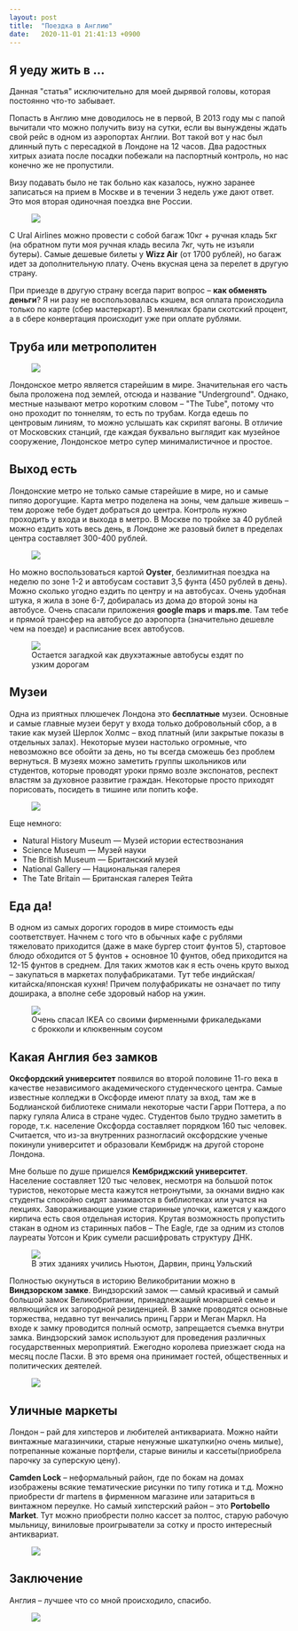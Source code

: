 ```yaml
---
layout: post
title:  "Поездка в Англию"
date:   2020-11-01 21:41:13 +0900
---
```


## Я уеду жить в ...

Данная "статья" исключительно для моей дырявой головы, которая постоянно что-то забывает.

Попасть в Англию мне доводилось не в первой, В 2013 году мы с папой вычитали что можно получить визу на сутки, если вы вынуждены ждать свой рейс в одном из аэропортах Англии.
Вот такой вот у нас был длинный путь с пересадкой в Лондоне на 12 часов. Два радостных хитрых азиата после посадки побежали на паспортный контроль, но нас конечно же не пропустили.

Визу подавать было не так больно как казалось, нужно заранее записаться на прием в Москве и в течении 3 недель уже дают ответ. Это моя вторая одиночная поездка вне России.

<figure>
  <img src="{{ site.url }}/assets/images/ticket.png" data-action="zoom" />
</figure>

С Ural Airlines можно провести с собой багаж 10кг + ручная кладь 5кг (на обратном пути моя ручная кладь весила 7кг, чуть не изъяли бутеры). Самые дешевые билеты у **Wizz Air** (от 1700 рублей), но багаж идет за дополнительную плату. Очень вкусная цена за перелет в другую страну.

При приезде в другую страну всегда парит вопрос – **как обменять деньги**? Я ни разу не воспользовалась кэшем, вся оплата происходила только по карте (сбер мастеркарт). В менялках брали скотский процент, а в сбере конвертация происходит уже при оплате рублями.

## Труба или метрополитен

<figure>
  <img src="{{ site.url }}/assets/images/tube.png" data-action="zoom" />
</figure>

Лондонское метро является старейшим в мире. Значительная его часть была проложена под землей, отсюда и название "Underground". Однако, местные называют метро коротким словом – "The Tube", потому что оно проходит по тоннелям, то есть по трубам. Когда едешь по центровым линиям, то можно услышать как скрипят вагоны. В отличие от Московских станций, где каждая буквально выглядит как музейное сооружение, Лондонское метро супер минималистичное и простое.

## Выход есть

Лондонские метро не только самые старейшие в мире, но и самые пипяо дорогущие. Карта метро поделена на зоны, чем дальше живешь – тем дороже тебе будет добраться до центра. Контроль нужно проходить у входа и выхода в метро. В Москве по тройке за 40 рублей можно ездить хоть весь день, в Лондоне же разовый билет в пределах центра составляет 300-400 рублей.

<figure>
  <img src="{{ site.url }}/assets/images/oyster.png">
</figure>

Но можно воспользоваться картой **Oyster**, безлимитная поездка на неделю по зоне 1-2 и автобусам составит 3,5 фунта (450 рублей в день). Можно сколько угодно ездить по центру и на автобусах. Очень удобная штука, я жила в зоне 6-7, добиралась из дома до второй зоны на автобусе. Очень спасали приложения **google maps** и **maps.me**. Там тебе и прямой трансфер на автобусе до аэропорта (значительно дешевле чем на поезде) и расписание всех автобусов.

<figure>
  <img src="{{ site.url }}/assets/images/bus.jpg" data-action="zoom" />
  <figcaption> Остается загадкой как двухэтажные автобусы ездят по узким дорогам </figcaption>
</figure>

## Музеи

Одна из приятных плюшечек Лондона это **бесплатные** музеи. Основные и самые главные музеи берут у входа только добровольный сбор, а в такие как музей Шерлок Холмс – вход платный (или закрытые показы в отдельных залах). Некоторые музеи настолько огромные, что невозможно все обойти за день, но ты всегда сможешь без проблем вернуться. В музеях можно заметить группы школьников или студентов, которые проводят уроки прямо возле экспонатов, респект властям за духовное развитие граждан. Некоторые просто приходят порисовать, посидеть в тишине или попить кофе.

<figure>
  <img src="{{ site.url }}/assets/images/museum.JPG" data-action="zoom" />
</figure>

Еще немного:

- Natural History Museum — Музей истории естествознания
- Science Museum — Музей науки
- The British Museum — Британский музей
- National Gallery — Национальная галерея
- The Tate Britain — Британская галерея Тейта

## Еда да!

В одном из самых дорогих городов в мире стоимость еды соответствует. Начнем с того что в обычных кафе с рублями тяжеловато приходится (даже в маке бургер стоит фунтов 5), стартовое блюдо обходится от 5 фунтов + основное 10 фунтов, обед приходится на 12-15 фунтов в среднем. Для таких жмотов как я есть очень круто выход – закупаться в маркетах полуфабрикатами. Тут тебе индийская/китайска/японская кухня! Причем полуфабрикаты не означает по типу доширака, а вполне себе здоровый набор на ужин.

<figure>
  <img src="{{ site.url }}/assets/images/eat.jpg" data-action="zoom" />
  <figcaption> Очень спасал IKEA со своими фирменными фрикаледьками с брокколи и клюквенным соусом</figcaption>
</figure>

## Какая Англия без замков

**Оксфордский университет** появился во второй половине 11-го века в качестве независимого академического студенческого центра. Самые известные колледжи в Оксфорде имеют плату за вход, там же в Бодлианской библиотеке снимали некоторые части Гарри Поттера, а по парку гуляла Алиса в стране чудес. Студентов было трудно заметить в городе, т.к. население Оксфорда составляет порядком 160 тыс человек. Считается, что из-за внутренних разногласий оксфордские ученые покинули университет и образовали Кембридж на другой стороне Лондона.

Мне больше по душе пришелся **Кембриджский университет**. Население составляет 120 тыс человек, несмотря на большой поток туристов, некоторые места кажутся нетронутыми, за окнами видно как студенты спокойно сидят занимаются в библиотеках или учатся на лекциях. Завораживающие узкие старинные улочки, кажется у каждого кирпича есть своя отдельная история. Крутая возможность пропустить стакан в одном из старинных пабов – The Eagle, где за одним из столов лауреаты Уотсон и Крик сумели расшифровать структуру ДНК.

<figure>
  <img src="{{ site.url }}/assets/images/camb.jpg" data-action="zoom" />
  <figcaption> В этих зданиях учились Ньютон, Дарвин, принц Уэльский</figcaption>
</figure>

Полностью окунуться в историю Великобритании можно в **Виндзорском замке**. Виндзорский замок — самый красивый и самый большой замок Великобритании, принадлежащий монаршей семье и являющийся их загородной резиденцией. В замке проводятся основные торжества, недавно тут венчались принц Гарри и Меган Маркл. На входе к замку проводится полный осмотр, запрещается съемка внутри замка. Виндзорский замок используют для проведения различных государственных мероприятий. Ежегодно королева приезжает сюда на месяц после Пасхи. В это время она принимает гостей, общественных и политических деятелей.

<figure>
  <img src="{{ site.url }}/assets/images/castle w.jpg" data-action="zoom" />
</figure>

## Уличные маркеты

Лондон – рай для хипстеров и любителей антиквариата. Можно найти винтажные магазинчики, старые ненужные шкатулки(но очень милые), потрепанные кожаные портфели, старые винилы и кассеты(приобрела парочку за суперскую цену).

**Camden Lock** – неформальный район, где по бокам на домах изображены всякие тематические рисунки по типу готика и т.д. Можно приобрести dr martens в фирменном магазине или затариться в винтажном переулке. Но самый хипстерский район – это **Portobello Market**. Тут можно приобрести полно кассет за полтос, старую рабочую мыльницу, виниловые проигрыватели за сотку и просто интересный антиквариат.

<figure>
  <img src="{{ site.url }}/assets/images/market.png" data-action="zoom" />
</figure>

## Заключение

Англия – лучшее что со мной происходило, спасибо.

<figure>
  <img src="{{ site.url }}/assets/images/me.jpg" data-action="zoom" />
</figure>



